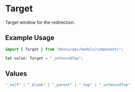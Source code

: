 # Target

Target window for the redirection.

## Example Usage

```typescript
import { Target } from "@novu/api/models/components";

let value: Target = "_unfencedTop";
```

## Values

```typescript
"_self" | "_blank" | "_parent" | "_top" | "_unfencedTop"
```